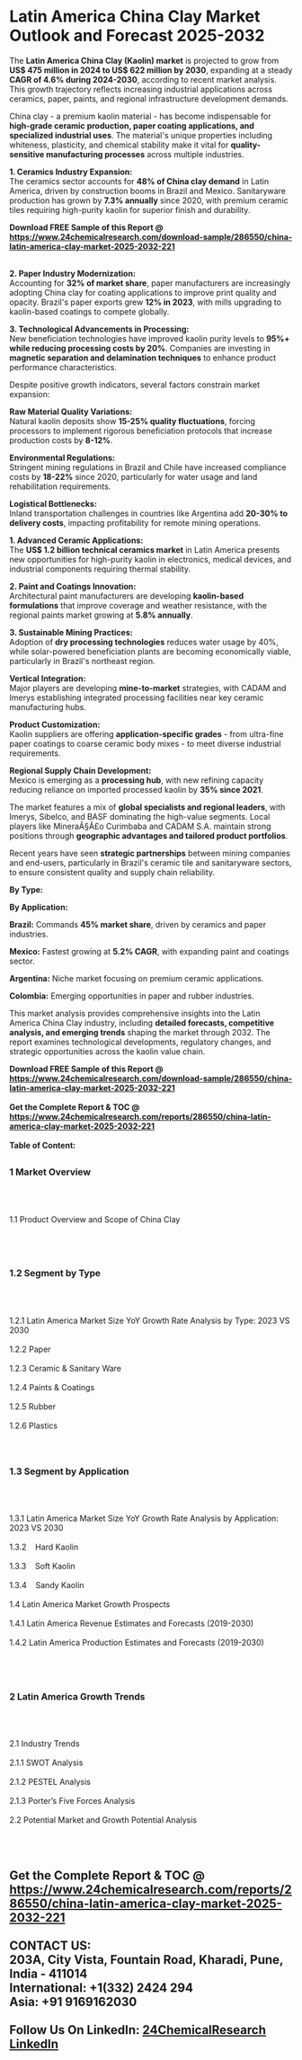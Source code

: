 <h1>Latin America China Clay Market Outlook and Forecast 2025-2032</h1><p>The <strong>Latin America China Clay (Kaolin) market</strong> is projected to grow from <strong>US$ 475 million in 2024 to US$ 622 million by 2030</strong>, expanding at a steady <strong>CAGR of 4.6% during 2024-2030</strong>, according to recent market analysis. This growth trajectory reflects increasing industrial applications across ceramics, paper, paints, and regional infrastructure development demands.</p><p>China clay - a premium kaolin material - has become indispensable for <strong>high-grade ceramic production, paper coating applications, and specialized industrial uses</strong>. The material's unique properties including whiteness, plasticity, and chemical stability make it vital for <strong>quality-sensitive manufacturing processes</strong> across multiple industries.</p><p><strong>1. Ceramics Industry Expansion:</strong><br>
The ceramics sector accounts for <strong>48% of China clay demand</strong> in Latin America, driven by construction booms in Brazil and Mexico. Sanitaryware production has grown by <strong>7.3% annually</strong> since 2020, with premium ceramic tiles requiring high-purity kaolin for superior finish and durability.</p><div><b>Download FREE Sample of this Report @ 
            <a href="https://www.24chemicalresearch.com/download-sample/286550/china-latin-america-clay-market-2025-2032-221">
            https://www.24chemicalresearch.com/download-sample/286550/china-latin-america-clay-market-2025-2032-221</a></b></div><br><p><strong>2. Paper Industry Modernization:</strong><br>
Accounting for <strong>32% of market share</strong>, paper manufacturers are increasingly adopting China clay for coating applications to improve print quality and opacity. Brazil's paper exports grew <strong>12% in 2023</strong>, with mills upgrading to kaolin-based coatings to compete globally.</p><p><strong>3. Technological Advancements in Processing:</strong><br>
New beneficiation technologies have improved kaolin purity levels to <strong>95%+ while reducing processing costs by 20%</strong>. Companies are investing in <strong>magnetic separation and delamination techniques</strong> to enhance product performance characteristics.</p><p>Despite positive growth indicators, several factors constrain market expansion:</p><p><strong>Raw Material Quality Variations:</strong><br>
	Natural kaolin deposits show <strong>15-25% quality fluctuations</strong>, forcing processors to implement rigorous beneficiation protocols that increase production costs by <strong>8-12%</strong>.</p><p><strong>Environmental Regulations:</strong><br>
	Stringent mining regulations in Brazil and Chile have increased compliance costs by <strong>18-22%</strong> since 2020, particularly for water usage and land rehabilitation requirements.</p><p><strong>Logistical Bottlenecks:</strong><br>
	Inland transportation challenges in countries like Argentina add <strong>20-30% to delivery costs</strong>, impacting profitability for remote mining operations.</p><p><strong>1. Advanced Ceramic Applications:</strong><br>
The <strong>US$ 1.2 billion technical ceramics market</strong> in Latin America presents new opportunities for high-purity kaolin in electronics, medical devices, and industrial components requiring thermal stability.</p><p><strong>2. Paint and Coatings Innovation:</strong><br>
Architectural paint manufacturers are developing <strong>kaolin-based formulations</strong> that improve coverage and weather resistance, with the regional paints market growing at <strong>5.8% annually</strong>.</p><p><strong>3. Sustainable Mining Practices:</strong><br>
Adoption of <strong>dry processing technologies</strong> reduces water usage by 40%, while solar-powered beneficiation plants are becoming economically viable, particularly in Brazil's northeast region.</p><p><strong>Vertical Integration:</strong><br>
	Major players are developing <strong>mine-to-market</strong> strategies, with CADAM and Imerys establishing integrated processing facilities near key ceramic manufacturing hubs.</p><p><strong>Product Customization:</strong><br>
	Kaolin suppliers are offering <strong>application-specific grades</strong> - from ultra-fine paper coatings to coarse ceramic body mixes - to meet diverse industrial requirements.</p><p><strong>Regional Supply Chain Development:</strong><br>
	Mexico is emerging as a <strong>processing hub</strong>, with new refining capacity reducing reliance on imported processed kaolin by <strong>35% since 2021</strong>.</p><p>The market features a mix of <strong>global specialists and regional leaders</strong>, with Imerys, Sibelco, and BASF dominating the high-value segments. Local players like MineraÃ§Ã£o Curimbaba and CADAM S.A. maintain strong positions through <strong>geographic advantages and tailored product portfolios</strong>.</p><p>Recent years have seen <strong>strategic partnerships</strong> between mining companies and end-users, particularly in Brazil's ceramic tile and sanitaryware sectors, to ensure consistent quality and supply chain reliability.</p><p><strong>By Type:</strong></p><p><strong>By Application:</strong></p><p><strong>Brazil:</strong> Commands <strong>45% market share</strong>, driven by ceramics and paper industries.</p><p><strong>Mexico:</strong> Fastest growing at <strong>5.2% CAGR</strong>, with expanding paint and coatings sector.</p><p><strong>Argentina:</strong> Niche market focusing on premium ceramic applications.</p><p><strong>Colombia:</strong> Emerging opportunities in paper and rubber industries.</p><p>This market analysis provides comprehensive insights into the Latin America China Clay industry, including <strong>detailed forecasts, competitive analysis, and emerging trends</strong> shaping the market through 2032. The report examines technological developments, regulatory changes, and strategic opportunities across the kaolin value chain.</p><div><b>Download FREE Sample of this Report @ 
            <a href="https://www.24chemicalresearch.com/download-sample/286550/china-latin-america-clay-market-2025-2032-221">
            https://www.24chemicalresearch.com/download-sample/286550/china-latin-america-clay-market-2025-2032-221</a></b></div><br><div><b>Get the Complete Report & TOC @ 
            <a href="https://www.24chemicalresearch.com/reports/286550/china-latin-america-clay-market-2025-2032-221">
            https://www.24chemicalresearch.com/reports/286550/china-latin-america-clay-market-2025-2032-221</a></b></div><br>
            <b>Table of Content:</b><p><h2><span style="font-size:16px"><strong>1 Market Overview&nbsp;&nbsp; &nbsp;</strong></span></h2><br />
<br />
<p>1.1 Product Overview and Scope of China Clay&nbsp;</p><br />
<br />
<h2><strong><span style="font-size:16px">1.2 Segment by Type&nbsp;&nbsp; &nbsp;</span></strong></h2><br />
<br />
<p>1.2.1 Latin America Market Size YoY Growth Rate Analysis by Type: 2023 VS 2030&nbsp;&nbsp; &nbsp;<br /><br />
1.2.2 Paper&nbsp;&nbsp; &nbsp;<br /><br />
1.2.3 Ceramic & Sanitary Ware<br /><br />
1.2.4 Paints & Coatings<br /><br />
1.2.5 Rubber<br /><br />
1.2.6 Plastics<br /><br />
<br />
<h2><span style="font-size:16px"><strong>1.3 Segment by Application&nbsp;&nbsp;</strong></span></h2><br />
<br />
<p>1.3.1 Latin America Market Size YoY Growth Rate Analysis by Application: 2023 VS 2030&nbsp;&nbsp; &nbsp;<br /><br />
1.3.2&nbsp;&nbsp; &nbsp;Hard Kaolin<br /><br />
1.3.3&nbsp;&nbsp; &nbsp;Soft Kaolin<br /><br />
1.3.4&nbsp;&nbsp; &nbsp;Sandy Kaolin<br /><br />
1.4 Latin America Market Growth Prospects&nbsp;&nbsp; &nbsp;<br /><br />
1.4.1 Latin America Revenue Estimates and Forecasts (2019-2030)&nbsp;&nbsp; &nbsp;<br /><br />
1.4.2 Latin America Production Estimates and Forecasts (2019-2030)&nbsp;&nbsp;</p><br />
<br />
<h2><span style="font-size:16px"><strong>2 Latin America Growth Trends&nbsp;&nbsp; &nbsp;</strong></span></h2><br />
<br />
<p>2.1 Industry Trends&nbsp;&nbsp; &nbsp;<br /><br />
2.1.1 SWOT Analysis&nbsp;&nbsp; &nbsp;<br /><br />
2.1.2 PESTEL Analysis&nbsp;&nbsp; &nbsp;<br /><br />
2.1.3 Porter&rsquo;s Five Forces Analysis&nbsp;&nbsp; &nbsp;<br /><br />
2.2 Potential Market and Growth Potential Analysis&nbsp;&nbsp; &nbsp;</p><br />
<br />
<h2><span s</p><div><b>Get the Complete Report & TOC @ 
            <a href="https://www.24chemicalresearch.com/reports/286550/china-latin-america-clay-market-2025-2032-221">
            https://www.24chemicalresearch.com/reports/286550/china-latin-america-clay-market-2025-2032-221</a></b></div><br><b>CONTACT US:</b><br>
            203A, City Vista, Fountain Road, Kharadi, Pune, India - 411014<br>
            International: +1(332) 2424 294<br>
            Asia: +91 9169162030 <br><br>
            Follow Us On LinkedIn: <a href="https://www.linkedin.com/company/24chemicalresearch/">24ChemicalResearch LinkedIn</a>